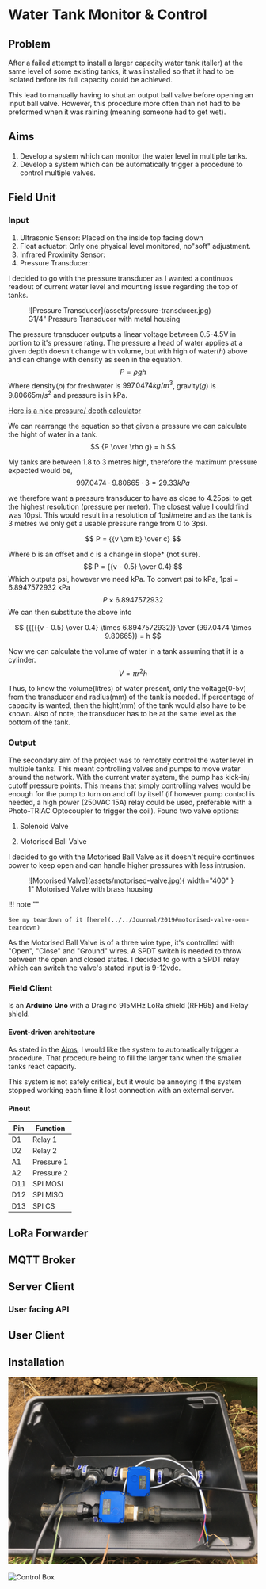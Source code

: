 # Water Tank Monitor & Control

## Problem

After a failed attempt to install a larger capacity water tank (taller) at the same level of some existing tanks, it was installed so that it had to be isolated before its full capacity could be achieved.

This lead to manually having to shut an output ball valve before opening an input ball valve. However, this procedure more often than not had to be preformed when it was raining (meaning someone had to get wet).

## Aims

1. Develop a system which can monitor the water level in multiple tanks.
2. Develop a system which can be automatically trigger a procedure to control multiple valves.

## Field Unit

### Input

1. Ultrasonic Sensor: Placed on the inside top facing down
2. Float actuator: Only one physical level monitored, no"soft" adjustment.
3. Infrared Proximity Sensor:
4. Pressure Transducer:

I decided to go with the pressure transducer as I wanted a continuos readout of current water level and mounting issue regarding the top of tanks.

<figure markdown>
![Pressure Transducer](assets/pressure-transducer.jpg)
  <figcaption>G1/4" Pressure Transducer with metal housing</figcaption>
</figure>

The pressure transducer outputs a linear voltage between 0.5-4.5V in portion to it's pressure rating. The pressure a head of water applies at a given depth doesn't change with volume, but with high of water($h$) above and can change with density as seen in the equation. 
$$
P=\rho gh
$$
Where density($\rho$) for freshwater is $997.0474 kg/m^3$, gravity($g$) is $9.80665m/s^2$ and pressure is in kPa.

[Here is a nice pressure/ depth calculator](https://bluerobotics.com/learn/pressure-depth-calculator/)

We can rearrange the equation so that given a pressure we can calculate the hight of water in a tank.
$$
{P \over \rho g} = h
$$

My tanks are between 1.8 to 3 metres high, therefore the maximum pressure expected would be, 
$$
997.0474 \cdot 9.80665 \cdot 3 = 29.33kPa
$$

we therefore want a pressure transducer to have as close to 4.25psi to get the highest resolution (pressure per meter). The closest value I could find was 10psi. This would result in a resolution of 1psi/metre and as the tank is 3 metres we only get a usable pressure range from 0 to 3psi.

$$
P = {{v \pm b} \over c}
$$

Where b is an offset and c is a change in slope* (not sure).
$$
P = {{v - 0.5} \over 0.4}
$$
Which outputs psi, however we need kPa. To convert psi to kPa, 1psi = 6.8947572932 kPa
$$
P \times 6.8947572932
$$
We can then substitute the above into 

$$
{{({{v - 0.5} \over 0.4} \times 6.8947572932)} \over (997.0474 \times 9.80665)} = h
$$

Now we can calculate the volume of water in a tank assuming that it is a cylinder.
$$
V = \pi r^2 h
$$

Thus, to know the volume(litres) of water present, only the voltage(0-5v) from the transducer and radius(mm) of the tank is needed. If percentage of capacity is wanted, then the hight(mm) of the tank would also have to be known. Also of note, the transducer has to be at the same level as the bottom of the tank. 

### Output

The secondary aim of the project was to remotely control the water level in multiple tanks. This meant controlling valves and pumps to move water around the network. With the current water system, the pump has kick-in/ cutoff pressure points. This means that simply controlling valves would be enough for the pump to turn on and off by itself (if however pump control is needed, a high power (250VAC 15A) relay could be used, preferable with a Photo-TRIAC Optocoupler to trigger the coil). Found two valve options:

1. Solenoid Valve

2. Motorised Ball Valve

I decided to go with the Motorised Ball Valve as it doesn't require continuos power to keep open and can handle higher pressures with less intrusion. 

<figure markdown>
![Motorised Valve](assets/motorised-valve.jpg){ width="400" }
  <figcaption>1" Motorised Valve with brass housing</figcaption>
</figure>

!!! note ""

    See my teardown of it [here](../../Journal/2019#motorised-valve-oem-teardown)

As the Motorised Ball Valve is of a three wire type, it's controlled with "Open", "Close" and "Ground" wires. A SPDT switch is needed to throw between the open and closed states. I decided to go with a SPDT relay which can switch the valve's stated input is 9-12vdc. 

### Field Client

Is an **Arduino Uno** with a Dragino 915MHz LoRa shield (RFH95) and Relay shield. 

#### Event-driven architecture

As stated in the [Aims](#aims), I would like the system to automatically trigger a procedure. That procedure being to fill the larger tank when the smaller tanks react capacity. 

This system is not safely critical, but it would be annoying if the system stopped working each time it lost connection with an external server.  

#### Pinout

| Pin | Function   |
| --- | ---------- |
| D1  | Relay 1    |
| D2  | Relay 2    |
| A1  | Pressure 1 |
| A2  | Pressure 2 |
| D11 | SPI MOSI   |
| D12 | SPI MISO   |
| D13 | SPI CS     |

## LoRa Forwarder

## MQTT Broker

## Server Client

### User facing API

## User Client

## Installation

![Valves and Sensors](assets/wt1.jpeg)

![Control Box](assets/wt2.jpeg)